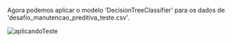  Agora podemos aplicar o modelo 'DecisionTreeClassifier' para os dados de  'desafio_manutencao_preditiva_teste.csv'. 

![aplicandoTeste](https://user-images.githubusercontent.com/114637779/217750636-93b03355-5693-4e91-bc66-12d6342dc094.png)

